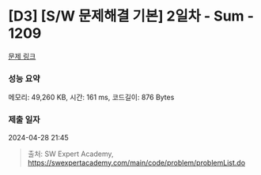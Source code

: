 # [D3] [S/W 문제해결 기본] 2일차 - Sum - 1209 

[문제 링크](https://swexpertacademy.com/main/code/problem/problemDetail.do?contestProbId=AV13_BWKACUCFAYh) 

### 성능 요약

메모리: 49,260 KB, 시간: 161 ms, 코드길이: 876 Bytes

### 제출 일자

2024-04-28 21:45



> 출처: SW Expert Academy, https://swexpertacademy.com/main/code/problem/problemList.do